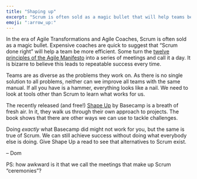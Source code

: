 ```yaml
---
title: "Shaping up"
excerpt: "Scrum is often sold as a magic bullet that will help teams be more efficient when “done right”. One size doesn’t fit all, and Shape Up by Basecamp is a breath of fresh air."
emoji: ":arrow_up:"
---
```

In the era of Agile Transformations and Agile Coaches, Scrum is often sold as a magic bullet. Expensive coaches are quick to suggest that “Scrum done right” will help a team be more efficient. Some turn the [twelve principles of the Agile Manifesto](http://agilemanifesto.org/principles.html) into a series of meetings and call it a day. It is bizarre to believe this leads to repeatable success every time.

Teams are as diverse as the problems they work on. As there is no single solution to all problems, neither can we improve all teams with the same manual. If all you have is a hammer, everything looks like a nail. We need to look at tools other than Scrum to learn what works for us.

The recently released (and free!) [Shape Up](https://basecamp.com/shapeup) by Basecamp is a breath of fresh air. In it, they walk us through their own approach to projects. The book shows that there are other ways we can use to tackle challenges.

Doing _exactly_ what Basecamp did might not work for you, but the same is true of Scrum. We can still achieve success without doing what everybody else is doing. Give Shape Up a read to see that alternatives to Scrum exist.

– Dom

PS: how awkward is it that we call the meetings that make up Scrum “ceremonies”?
